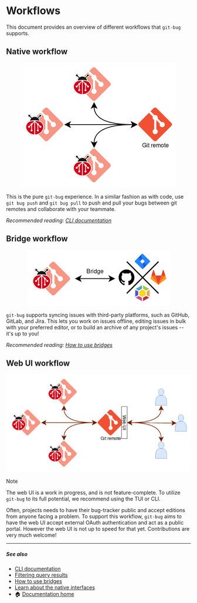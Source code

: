 # Workflows

This document provides an overview of different workflows that `git-bug`
supports.

<!-- mdformat-start --slug=github --maxlevel=4 --minlevel=2 -->

## Native workflow

<p align="center">
    <img src="../assets/native-workflow.png" alt="Native workflow">
</p>

This is the pure `git-bug` experience. In a similar fashion as with code, use
`git bug push` and `git bug pull` to push and pull your bugs between git remotes
and collaborate with your teammate.

_Recommended reading: [CLI documentation][docs/cli]_

## Bridge workflow

<p align="center">
    <img src="../assets/bridge-workflow.png" alt="Bridge workflow">
</p>

`git-bug` supports syncing issues with third-party platforms, such as GitHub,
GitLab, and Jira. This lets you work on issues offline, editing issues in bulk
with your preferred editor, or to build an archive of any project's issues --
it's up to you!

_Recommended reading: [How to use bridges][docs/usage/bridges]_

## Web UI workflow

<p align="center">
    <img src="../assets/webui-workflow.png" alt="Web UI workflow">
</p>

> [!NOTE]
> The web UI is a work in progress, and is not feature-complete. To utilize
> `git-bug` to its full potential, we recommend using the TUI or CLI.

Often, projects needs to have their bug-tracker public and accept editions from
anyone facing a problem. To support this workflow, `git-bug` aims to have the
web UI accept external OAuth authentication and act as a public portal. However
the web UI is not up to speed for that yet. Contributions are very much welcome!

______________________________________________________________________

##### See also<a name="see-also"></a>

- [CLI documentation][docs/cli]
- [Filtering query results][docs/usage/filter]
- [How to use bridges][docs/usage/bridges]
- [Learn about the native interfaces][docs/usage/interfaces]
- :house: [Documentation home][docs/home]

[docs/cli]: ../md/git-bug.md
[docs/home]: ../README.md
[docs/usage/bridges]: ./bridges.md
[docs/usage/filter]: ./query-language.md
[docs/usage/interfaces]: ./interfaces.md
